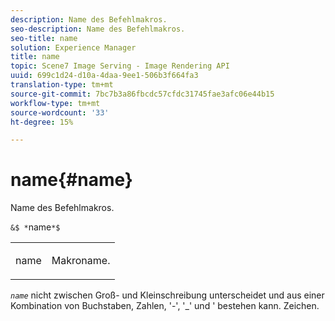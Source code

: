 ```yaml
---
description: Name des Befehlmakros.
seo-description: Name des Befehlmakros.
seo-title: name
solution: Experience Manager
title: name
topic: Scene7 Image Serving - Image Rendering API
uuid: 699c1d24-d10a-4daa-9ee1-506b3f664fa3
translation-type: tm+mt
source-git-commit: 7bc7b3a86fbcdc57cfdc31745fae3afc06e44b15
workflow-type: tm+mt
source-wordcount: '33'
ht-degree: 15%

---
```



# name{#name}

Name des Befehlmakros.

`&$ *`name`*$`

<table id="simpletable_A07C4682275F461BA1F3B7752CE3FAE1"> 
 <tr class="strow"> 
  <td class="stentry"> <p><span class="codeph"> <span class="varname"> name</span></span> </p> </td> 
  <td class="stentry"> <p>Makroname. </p></td> 
 </tr> 
</table>

*`name`* nicht zwischen Groß- und Kleinschreibung unterscheidet und aus einer Kombination von Buchstaben, Zahlen, &#39;-&#39;, &#39;_&#39; und &#39; bestehen kann. Zeichen.
